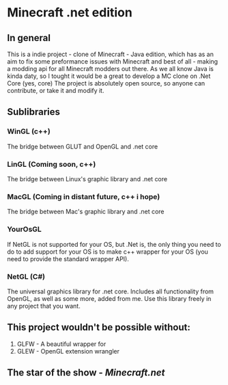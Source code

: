 # Minecraft .net edition

## In general
This is a indie project - clone of Minecraft - Java edition, which has as an aim to fix some preformance issues with Minecraft and best of all - making a modding api for all Minecraft modders out there.
As we all know Java is kinda daty, so I tought it would be a great to develop a MC clone on .Net Core (yes, core)
The project is absolutely open source, so anyone can contribute, or take it and modify it.

## Sublibraries

### WinGL (c++)
The bridge between GLUT and OpenGL and .net core

### LinGL (Coming soon, c++)
The bridge between Linux's graphic library and .net core

### MacGL (Coming in distant future, c++ i hope)
The bridge between Mac's graphic library and .net core

### YourOsGL
If NetGL is not supported for your OS, but .Net is, the only thing you need to do to add support for your OS is to make c++ wrapper for your OS (you need to provide the standard wrapper API).

### NetGL (C#)
The universal graphics library for .net core.
Includes all functionality from OpenGL, as well as some more, added from me.
Use this library freely in any project that you want.

## This project wouldn't be possible without:
1) GLFW - A beautiful wrapper for 
2) GLEW - OpenGL extension wrangler

## The star of the show - *Minecraft.net*
